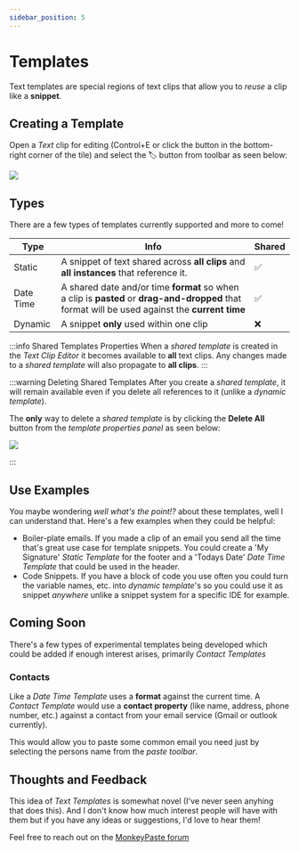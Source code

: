 ```yaml
---
sidebar_position: 5
---
```

# Templates

Text templates are special regions of text clips that allow you to *reuse* a clip like a **snippet**. 

## Creating a Template
Open a *Text* clip for editing (Control+E or click the button in the bottom-right corner of the tile) and select the 🏷️ button from toolbar as seen below:
<p class="figure">
  <img src={require('/img/templates_editor_add_menu.png').default} />  
</p>

## Types
There are a few types of templates currently supported and more to come!


|Type|Info|Shared|
|---|---|---|
|Static| A snippet of text shared across **all clips** and **all instances** that reference it. | ✅|
|Date Time| A shared date and/or time **format** so when a clip is **pasted** or **drag-and-dropped** that format will be used against the **current time** |✅|
|Dynamic| A snippet **only** used within one clip|❌|

:::info Shared Templates Properties
When a *shared template* is created in the *Text Clip Editor* it becomes available to **all** text clips. Any changes made to a *shared template* will also propagate to **all clips**.
:::

:::warning Deleting Shared Templates
After you create a *shared template*, it will remain available even if you delete all references to it (unlike a *dynamic template*). 

The **only** way to delete a *shared template* is by clicking the **Delete All** button from the *template properties panel* as seen below:

<p class="figure">
  <img src={require('/img/templates_delete_shared.png').default} />  
</p>
:::

## Use Examples
You maybe wondering *well what's the point!?* about these templates, well I can understand that. Here's a few examples when they could be helpful:

- Boiler-plate emails. If you made a clip of an email you send all the time that's great use case for template snippets. You could create a 'My Signature' *Static Template* for the footer and a 'Todays Date' *Date Time Template* that could be used in the header. 
- Code Snippets. If you have a block of code you use often you could turn the variable names, etc. into *dynamic template*'s so you could use it as snippet *anywhere* unlike a snippet system for a specific IDE for example.


## Coming Soon
There's a few types of experimental templates being developed which could be added if enough interest arises, primarily *Contact Templates*

### Contacts
Like a *Date Time Template* uses a **format** against the current time. A *Contact Template* would use a **contact property** (like name, address, phone number, etc.) against a contact from your email service (Gmail or outlook currently). 

This would allow you to paste some common email you need just by selecting the persons name from the *paste toolbar*. 

## Thoughts and Feedback
This idea of *Text Templates* is somewhat novel (I've never seen anyhing that does this). And I don't know how much interest people will have with them but if you have any ideas or suggestions, I'd love to hear them! 

Feel free to reach out on the [MonkeyPaste forum](https://monkeypaste.com/forum/index.php?board=1.0) 